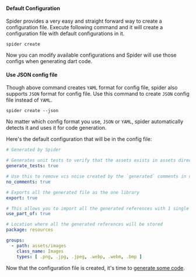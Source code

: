 #### Default Configuration
Spider provides a very easy and straight forward way to create a configuration file. Execute following command and it will create a configuration file with default configurations in it.

```shell
spider create
```

Now you can modify available configurations and Spider will use those configs when generating dart code.

#### Use JSON config file

Though above command creates `YAML` format for config file, spider also supports `JSON` format for config file. Use this command to create `JSON` config file instead of `YAML`.

```shell
spider create --json
```

No matter which config format you use, `JSON` or `YAML`, spider automatically detects it and uses it for code generation.

Here's the default configuration that will be in the config file:

```yaml
# Generated by Spider

# Generates unit tests to verify that the assets exists in assets directory
generate_tests: true

# Use this to remove vcs noise created by the `generated` comments in dart code
no_comments: true

# Exports all the generated file as the one library
export: true

# This allows you to import all the generated references with 1 single import!
use_part_of: true

# Location where all the generated references will be stored
package: resources

groups:
  - path: assets/images
    class_name: Images
    types: [ .png, .jpg, .jpeg, .webp, .webm, .bmp ]
```

Now that the configuration file is created, it's time to [generate some code](generate.md).